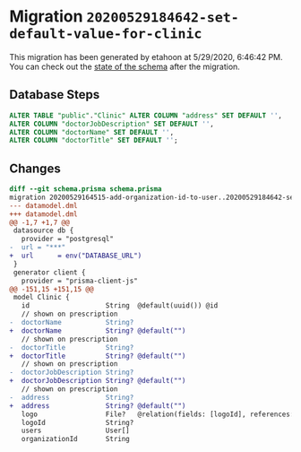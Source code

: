 # Migration `20200529184642-set-default-value-for-clinic`

This migration has been generated by etahoon at 5/29/2020, 6:46:42 PM.
You can check out the [state of the schema](./schema.prisma) after the migration.

## Database Steps

```sql
ALTER TABLE "public"."Clinic" ALTER COLUMN "address" SET DEFAULT '',
ALTER COLUMN "doctorJobDescription" SET DEFAULT '',
ALTER COLUMN "doctorName" SET DEFAULT '',
ALTER COLUMN "doctorTitle" SET DEFAULT '';
```

## Changes

```diff
diff --git schema.prisma schema.prisma
migration 20200529164515-add-organization-id-to-user..20200529184642-set-default-value-for-clinic
--- datamodel.dml
+++ datamodel.dml
@@ -1,7 +1,7 @@
 datasource db {
   provider = "postgresql"
-  url = "***"
+  url      = env("DATABASE_URL")
 }
 generator client {
   provider = "prisma-client-js"
@@ -151,15 +151,15 @@
 model Clinic {
   id                   String  @default(uuid()) @id
   // shown on prescription
-  doctorName           String?
+  doctorName           String? @default("")
   // shown on prescription
-  doctorTitle          String?
+  doctorTitle          String? @default("")
   // shown on prescription
-  doctorJobDescription String?
+  doctorJobDescription String? @default("")
   // shown on prescription
-  address              String?
+  address              String? @default("")
   logo                 File?   @relation(fields: [logoId], references: [id])
   logoId               String?
   users                User[]
   organizationId       String
```


